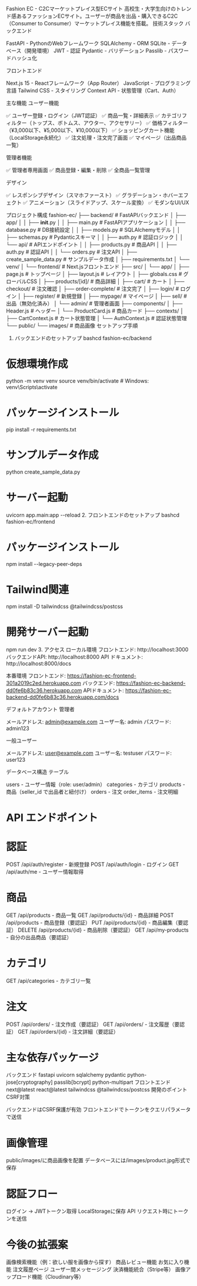 Fashion EC - C2Cマーケットプレイス型ECサイト
高校生・大学生向けのトレンド感あるファッションECサイト。ユーザーが商品を出品・購入できるC2C（Consumer to Consumer）マーケットプレイス機能を搭載。
技術スタック
バックエンド

FastAPI - PythonのWebフレームワーク
SQLAlchemy - ORM
SQLite - データベース（開発環境）
JWT - 認証
Pydantic - バリデーション
Passlib - パスワードハッシュ化

フロントエンド

Next.js 15 - Reactフレームワーク（App Router）
JavaScript - プログラミング言語
Tailwind CSS - スタイリング
Context API - 状態管理（Cart、Auth）

主な機能
ユーザー機能

✅ ユーザー登録・ログイン（JWT認証）
✅ 商品一覧・詳細表示
✅ カテゴリフィルター（トップス、ボトムス、アウター、アクセサリー）
✅ 価格フィルター（¥3,000以下、¥5,000以下、¥10,000以下）
✅ ショッピングカート機能（LocalStorage永続化）
✅ 注文処理・注文完了画面
✅ マイページ（出品商品一覧）

管理者機能

✅ 管理者専用画面
✅ 商品登録・編集・削除
✅ 全商品一覧管理

デザイン

✅ レスポンシブデザイン（スマホファースト）
✅ グラデーション・ホバーエフェクト
✅ アニメーション（スライドアップ、スケール変換）
✅ モダンなUI/UX

プロジェクト構成
fashion-ec/
├── backend/                    # FastAPIバックエンド
│   ├── app/
│   │   ├── __init__.py
│   │   ├── main.py            # FastAPIアプリケーション
│   │   ├── database.py        # DB接続設定
│   │   ├── models.py          # SQLAlchemyモデル
│   │   ├── schemas.py         # Pydanticスキーマ
│   │   ├── auth.py            # 認証ロジック
│   │   └── api/               # APIエンドポイント
│   │       ├── products.py    # 商品API
│   │       ├── auth.py        # 認証API
│   │       └── orders.py      # 注文API
│   ├── create_sample_data.py  # サンプルデータ作成
│   ├── requirements.txt
│   └── venv/
│
└── frontend/                   # Next.jsフロントエンド
    ├── src/
    │    └── app/
    │        ├── page.js            # トップページ
    │        ├── layout.js          # レイアウト
    │        ├── globals.css        # グローバルCSS
    │        ├── products/[id]/     # 商品詳細
    │        ├── cart/              # カート
    │        ├── checkout/          # 注文確認
    │        ├── order-complete/    # 注文完了
    │        ├── login/             # ログイン
    │        ├── register/          # 新規登録
    │        ├── mypage/            # マイページ
    │        ├── sell/              # 出品（無効化済み）
    │        └── admin/             # 管理者画面
    ├── components/
    │   ├── Header.js          # ヘッダー
    │   └── ProductCard.js     # 商品カード
    ├── contexts/
    │   ├── CartContext.js     # カート状態管理
    │   └── AuthContext.js     # 認証状態管理
    └── public/
        └── images/            # 商品画像
セットアップ手順
1. バックエンドのセットアップ
bashcd fashion-ec/backend

# 仮想環境作成
python -m venv venv
source venv/bin/activate  # Windows: venv\Scripts\activate

# パッケージインストール
pip install -r requirements.txt

# サンプルデータ作成
python create_sample_data.py

# サーバー起動
uvicorn app.main:app --reload
2. フロントエンドのセットアップ
bashcd fashion-ec/frontend

# パッケージインストール
npm install --legacy-peer-deps

# Tailwind関連
npm install -D tailwindcss @tailwindcss/postcss

# 開発サーバー起動
npm run dev
3. アクセス
ローカル環境
フロントエンド: http://localhost:3000
バックエンドAPI: http://localhost:8000
API ドキュメント: http://localhost:8000/docs

本番環境
フロントエンド: https://fashion-ec-frontend-301a2019c2ed.herokuapp.com
バックエンド: https://fashion-ec-backend-dd0fe6b83c36.herokuapp.com
APIドキュメント: https://fashion-ec-backend-dd0fe6b83c36.herokuapp.com/docs

デフォルトアカウント
管理者

メールアドレス: admin@example.com
ユーザー名: admin
パスワード: admin123

一般ユーザー

メールアドレス: user@example.com
ユーザー名: testuser
パスワード: user123

データベース構造
テーブル

users - ユーザー情報（role: user/admin）
categories - カテゴリ
products - 商品（seller_id で出品者と紐付け）
orders - 注文
order_items - 注文明細

# API エンドポイント
# 認証

POST /api/auth/register - 新規登録
POST /api/auth/login - ログイン
GET /api/auth/me - ユーザー情報取得

# 商品

GET /api/products - 商品一覧
GET /api/products/{id} - 商品詳細
POST /api/products - 商品登録（要認証）
PUT /api/products/{id} - 商品編集（要認証）
DELETE /api/products/{id} - 商品削除（要認証）
GET /api/my-products - 自分の出品商品（要認証）

# カテゴリ

GET /api/categories - カテゴリ一覧

# 注文

POST /api/orders/ - 注文作成（要認証）
GET /api/orders/ - 注文履歴（要認証）
GET /api/orders/{id} - 注文詳細（要認証）

# 主な依存パッケージ
バックエンド
fastapi
uvicorn
sqlalchemy
pydantic
python-jose[cryptography]
passlib[bcrypt]
python-multipart
フロントエンド
next@latest
react@latest
tailwindcss
@tailwindcss/postcss
開発のポイント
CSRF対策

バックエンドはCSRF保護が有効
フロントエンドでトークンをクエリパラメータで送信

# 画像管理

public/images/に商品画像を配置
データベースには/images/product.jpg形式で保存

# 認証フロー

ログイン → JWTトークン取得
LocalStorageに保存
API リクエスト時にトークンを送信

# 今後の拡張案

画像検索機能（例：欲しい服を画像から探す）
商品レビュー機能
お気に入り機能
注文履歴ページ
ユーザー間メッセージング
決済機能統合（Stripe等）
画像アップロード機能（Cloudinary等）

